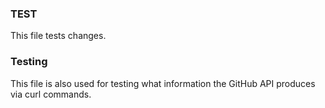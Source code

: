 ### TEST

This file tests changes.

### Testing

This file is also used for testing what information the GitHub API produces via curl commands.
